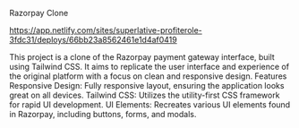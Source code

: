 Razorpay Clone

https://app.netlify.com/sites/superlative-profiterole-3fdc31/deploys/66bb23a8562461e1d4af0419

This project is a clone of the Razorpay payment gateway interface, built using Tailwind CSS. 
It aims to replicate the user interface and experience of the original platform with a focus on clean and responsive design.
Features
Responsive Design: Fully responsive layout, ensuring the application looks great on all devices.
Tailwind CSS: Utilizes the utility-first CSS framework for rapid UI development.
UI Elements: Recreates various UI elements found in Razorpay, including buttons, forms, and modals.
